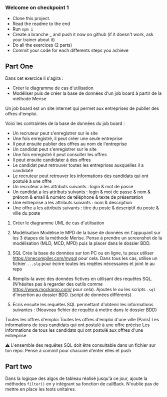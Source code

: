 ### Welcome on checkpoint 1

- Clone this project.
- Read the readme to the end
- Run `npm i`
- Create a branche <firstname>\_<lastname> and push it now on github (if it doesn't work, ask your trainer about it)
- Do all the exercices (2 parts)
- Commit your code for each differents steps you achieve

## Part One

Dans cet exercice il s'agira :

- Créer le diagramme de cas d'utilisation
- Modéliser puis de créer la base de données d'un job board à partir de la méthode Merise

Un job board est un site internet qui permet aux entreprises de publier des offres d'emploi.

Voici les contraintes de la base de données du job board :

- Un recruteur peut s'enregistrer sur le site
- Une fois enregistré, il peut créer une seule entreprise
- Il peut ensuite publier des offres au nom de l'entreprise
- Un candidat peut s'enregistrer sur le site
- Une fois enregistré il peut consulter les offres
- Il peut ensuite candidater à des offres
- Le candidat peut retrouver toutes les entreprises auxquelles il a candidaté
- Le recruteur peut retrouver les informations des candidats qui ont postulé à une offre
- Un recruteur a les attributs suivants : login & mot de passe
- Un candidat a les attributs suivants : login & mot de passe & nom & prénom & email & numéro de téléphone & texte de présentation
- Une entreprise a les attributs suivants : nom & description
- Une offre a les attributs suivants : titre du poste & descriptif du poste & ville du poste

1. Créer le diagramme UML de cas d'utilisation

2. Modélisation
   Modélise le MPD de la base de données en t'appuyant sur les 3 étapes de la méthode Merise. Pense à prendre un screenshot de la modélisation (MLD, MCD, MPD) puis la placer dans le dossier BDD.

3. SQL
   Crée la base de données sur ton PC ou en ligne, tu peux utiliser https://onecompiler.com/mysql pour cela.
   Dans tous les cas, utilise un fichier `...slq` pour écrire toutes les reqêtes nécessaires et joint le au repo

4. Remplis-la avec des données fictives en utilisant des requêtes SQL. (N'hésites pas à regarder des outils comme https://www.mockaroo.com/ pour cela).
   Ajoutes le ou les scripts `.sql` d'insertion au dossier BDD. (script de données différents)

5. Écris ensuite les requêtes SQL permettant d'obtenir les informations suivantes : (Nouveau fichier de requête à mettre dans le dossier BDD)

Toutes les offres d'emploi
Toutes les offres d'emploi d'une ville (Paris)
Les informations de tous candidats qui ont postulé à une offre précise
Les informations de tous les candidats qui ont postulé aux offres d'une entreprise

:warning: L'ensemble des requêtes SQL doit être consultable dans un fichier sur ton repo. Pense à commit pour chacune d'enter elles et push

## Part two

Dans la logique des algos de tableau réalisé jusqu'à ce jour, ajoute la méthodes `filter()` en y intégrant sa fonction de callBack.
N'oublie pas de mettre en place les tests unitaires.
